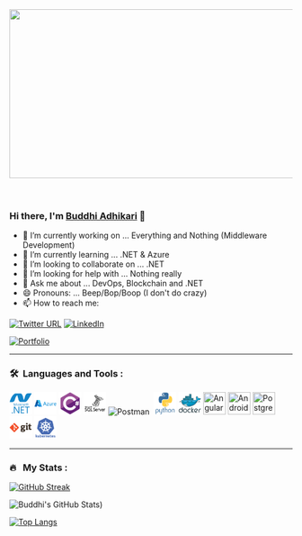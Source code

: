 <div align="center">
  <img src="https://media.giphy.com/media/VyPgFPD2QcQKI/giphy.gif" width="600" height="300"/>
</div>

<p align="center"><img src="https://komarev.com/ghpvc/?username=LordDraagonLive&style=flat-square&color=blue" alt=""></p>


### Hi there, I'm [Buddhi Adhikari](https://www.infiniumdev.me/) 👋

- 🔭 I’m currently working on ... Everything and Nothing (Middleware Development)
- 🌱 I’m currently learning ... .NET & Azure
- 👯 I’m looking to collaborate on ... .NET
- 🤔 I’m looking for help with ... Nothing really
- 💬 Ask me about ... DevOps, Blockchain and .NET
- 😄 Pronouns: ... Beep/Bop/Boop (I don't do crazy)
- 📫 How to reach me: 

[![Twitter URL](https://img.shields.io/twitter/url?color=skyblue&label=Twitter&logo=Twitter&style=for-the-badge&url=https%3A%2F%2Ftwitter.com%2Fbuddhiadikari2)](https://twitter.com/LordDraagon)
[![LinkedIn](https://img.shields.io/badge/-LINKEDIN-0077B5?style=for-the-badge&logo=linkedin&logoColor=white)](https://www.linkedin.com/in/buddhi-adhikari/)

[![Portfolio](https://img.shields.io/badge/Portfolio-skyblue?style=for-the-badge)](https://www.infiniumdev.me/)

---

### 🛠 &nbsp;Languages and Tools :

<p float="left">
  <img src="https://github.com/devicons/devicon/blob/master/icons/dot-net/dot-net-plain-wordmark.svg" title="DotNet" **alt="DotNet" width="40" height="40"/>
  <img src="https://github.com/devicons/devicon/blob/master/icons/azure/azure-original-wordmark.svg" title="Azure" **alt="Azure" width="40" height="40"/>
  <img src="https://github.com/devicons/devicon/blob/master/icons/csharp/csharp-original.svg" title="C#" **alt="C#" width="40" height="40"/>
  <img src="https://github.com/devicons/devicon/blob/master/icons/microsoftsqlserver/microsoftsqlserver-plain-wordmark.svg" title="Microsoft Sql Server" **alt="microsoftsqlserver" width="40" height="40"/>
  <img src="https://www.vectorlogo.zone/logos/getpostman/getpostman-icon.svg" title="Postman"  alt="Postman" width="40" height="40"/>&nbsp;
  <img src="https://github.com/devicons/devicon/blob/master/icons/python/python-original-wordmark.svg" title="Python" **alt="Python" width="40" height="40"/>
  <img src="https://github.com/devicons/devicon/blob/master/icons/docker/docker-original-wordmark.svg" title="Docker" **alt="Docker" width="40" height="40"/>
  <img src="https://angular.io/assets/images/logos/angular/angular.svg" title="Angular" **alt="Angular" width="40" height="40"/>
  <img src="https://developer.android.com/images/brand/Android_Robot.png" title="Android" **alt="Android" width="40" height="40"/>
  <img src="https://www.postgresql.org/media/img/about/press/elephant.png" title="PostgreSQL" **alt="PostgreSQL" width="40" height="40"/>
  <img src="https://github.com/devicons/devicon/blob/master/icons/git/git-original-wordmark.svg" title="Git" **alt="Git" width="40" height="40"/>
  <img src="https://github.com/devicons/devicon/blob/master/icons/kubernetes/kubernetes-plain-wordmark.svg" title="Kubernetes" **alt="Kubernetes" width="40" height="40"/>
</p>  

---

### 🔥 &nbsp; My Stats :

[![GitHub Streak](http://github-readme-streak-stats.herokuapp.com?user=LordDraagonLive&theme=dark&background=000000)](https://git.io/streak-stats)

![Buddhi's GitHub Stats](https://github-readme-stats.vercel.app/api?username=LordDraagonLive&show_icons=true&theme=dark))

[![Top Langs](https://github-readme-stats.vercel.app/api/top-langs/?username=LordDraagonLive&layout=compact&theme=vision-friendly-dark)](https://github.com/anuraghazra/github-readme-stats)
